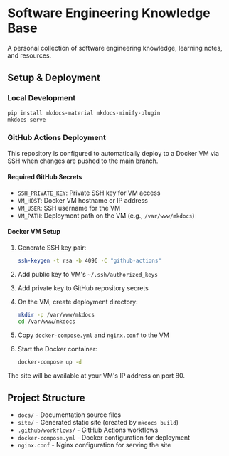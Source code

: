 # Software Engineering Knowledge Base

A personal collection of software engineering knowledge, learning notes, and resources.

## Setup & Deployment

### Local Development
```bash
pip install mkdocs-material mkdocs-minify-plugin
mkdocs serve
```

### GitHub Actions Deployment
This repository is configured to automatically deploy to a Docker VM via SSH when changes are pushed to the main branch.

#### Required GitHub Secrets
- `SSH_PRIVATE_KEY`: Private SSH key for VM access
- `VM_HOST`: Docker VM hostname or IP address  
- `VM_USER`: SSH username for the VM
- `VM_PATH`: Deployment path on the VM (e.g., `/var/www/mkdocs`)

#### Docker VM Setup
1. Generate SSH key pair:
   ```bash
   ssh-keygen -t rsa -b 4096 -C "github-actions"
   ```

2. Add public key to VM's `~/.ssh/authorized_keys`

3. Add private key to GitHub repository secrets

4. On the VM, create deployment directory:
   ```bash
   mkdir -p /var/www/mkdocs
   cd /var/www/mkdocs
   ```

5. Copy `docker-compose.yml` and `nginx.conf` to the VM

6. Start the Docker container:
   ```bash
   docker-compose up -d
   ```

The site will be available at your VM's IP address on port 80.

## Project Structure
- `docs/` - Documentation source files
- `site/` - Generated static site (created by `mkdocs build`)
- `.github/workflows/` - GitHub Actions workflows
- `docker-compose.yml` - Docker configuration for deployment
- `nginx.conf` - Nginx configuration for serving the site